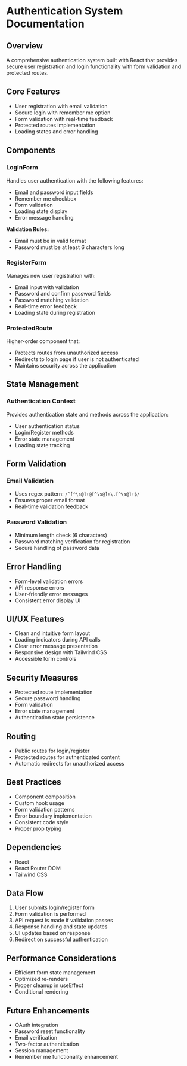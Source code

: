 # Authentication System Documentation

## Overview
A comprehensive authentication system built with React that provides secure user registration and login functionality with form validation and protected routes.

## Core Features
- User registration with email validation
- Secure login with remember me option
- Form validation with real-time feedback
- Protected routes implementation
- Loading states and error handling

## Components

### LoginForm
Handles user authentication with the following features:
- Email and password input fields
- Remember me checkbox
- Form validation
- Loading state display
- Error message handling

**Validation Rules:**
- Email must be in valid format
- Password must be at least 6 characters long

### RegisterForm
Manages new user registration with:
- Email input with validation
- Password and confirm password fields
- Password matching validation
- Real-time error feedback
- Loading state during registration

### ProtectedRoute
Higher-order component that:
- Protects routes from unauthorized access
- Redirects to login page if user is not authenticated
- Maintains security across the application

## State Management

### Authentication Context
Provides authentication state and methods across the application:
- User authentication status
- Login/Register methods
- Error state management
- Loading state tracking

## Form Validation

### Email Validation
- Uses regex pattern: `/^[^\s@]+@[^\s@]+\.[^\s@]+$/`
- Ensures proper email format
- Real-time validation feedback

### Password Validation
- Minimum length check (6 characters)
- Password matching verification for registration
- Secure handling of password data

## Error Handling
- Form-level validation errors
- API response errors
- User-friendly error messages
- Consistent error display UI

## UI/UX Features
- Clean and intuitive form layout
- Loading indicators during API calls
- Clear error message presentation
- Responsive design with Tailwind CSS
- Accessible form controls

## Security Measures
- Protected route implementation
- Secure password handling
- Form validation
- Error state management
- Authentication state persistence

## Routing
- Public routes for login/register
- Protected routes for authenticated content
- Automatic redirects for unauthorized access

## Best Practices
- Component composition
- Custom hook usage
- Form validation patterns
- Error boundary implementation
- Consistent code style
- Proper prop typing

## Dependencies
- React
- React Router DOM
- Tailwind CSS

## Data Flow
1. User submits login/register form
2. Form validation is performed
3. API request is made if validation passes
4. Response handling and state updates
5. UI updates based on response
6. Redirect on successful authentication

## Performance Considerations
- Efficient form state management
- Optimized re-renders
- Proper cleanup in useEffect
- Conditional rendering

## Future Enhancements
- OAuth integration
- Password reset functionality
- Email verification
- Two-factor authentication
- Session management
- Remember me functionality enhancement